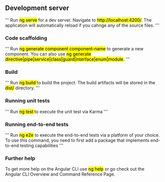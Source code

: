 ## Development server
'''
Run <mark>ng serve</mark> for a dev server. Navigate to <mark>http://localhost:4200/</mark>. The application will automatically reload if you cahnge any of the source files.
'''

### Code scaffolding
'''
Run <mark>ng generate component component-name</mark> to generate a new component. You can also use <mark> ng generate directive|pipe|service|class|guard|interface|enum|module</mark>.
'''

### Build
'''
Run <mark>ng build </mark> to build the project. The build artifacts will be stored in the <mark>dist/</mark> directory.
'''

### Running unit tests
'''
Run <mark> ng test </mark> to execute the unit test via Karma
'''
### Running end-to-end tests
'''
Run <mark>ng e2e</mark> to execute the end-to-end tests via a platform of your choice. To use this command, you need to first add a package that implements end-to-end testing capabilities
'''

### Further help
To get more help on the Angular CLI use <mark>ng help</mark> or go check out the Angular CLI Overview and Command Reference Page.